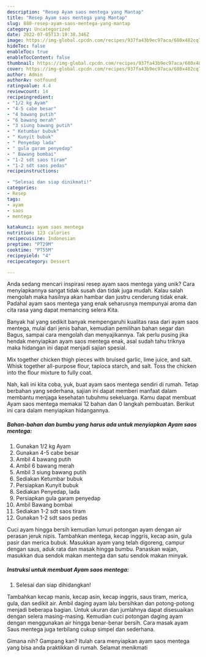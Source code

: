 ```yaml
---
description: "Resep Ayam saos mentega yang Mantap"
title: "Resep Ayam saos mentega yang Mantap"
slug: 880-resep-ayam-saos-mentega-yang-mantap
category: Uncategorized
date: 2022-07-05T13:19:38.346Z
image: https://img-global.cpcdn.com/recipes/937fa43b9ec97aca/680x482cq70/ayam-saos-mentega-foto-resep-utama.jpg
hideToc: false
enableToc: true
enableTocContent: false
thumbnail: https://img-global.cpcdn.com/recipes/937fa43b9ec97aca/680x482cq70/ayam-saos-mentega-foto-resep-utama.jpg
cover: https://img-global.cpcdn.com/recipes/937fa43b9ec97aca/680x482cq70/ayam-saos-mentega-foto-resep-utama.jpg
author: Admin
authorAv: notfound
ratingvalue: 4.4
reviewcount: 14
recipeingredient:
- "1/2 kg Ayam"
- "4-5 cabe besar"
- "4 bawang putih"
- "6 bawang merah"
- "3 siung bawang putih"
- " Ketumbar bubuk"
- " Kunyit bubuk"
- " Penyedap lada"
- " gula garam penyedap"
- " Bawang bombai"
- "1-2 sdt saos tiram"
- "1-2 sdt saos pedas"
recipeinstructions:

- "Selesai dan siap dinikmati!"
categories:
- Resep
tags:
- ayam
- saos
- mentega

katakunci: ayam saos mentega 
nutrition: 123 calories
recipecuisine: Indonesian
preptime: "PT29M"
cooktime: "PT55M"
recipeyield: "4"
recipecategory: Dessert

---
```





Anda sedang mencari inspirasi resep ayam saos mentega yang unik? Cara menyiapkannya sangat tidak susah dan tidak juga mudah. Kalau salah mengolah maka hasilnya akan hambar dan justru cenderung tidak enak. Padahal ayam saos mentega yang enak seharusnya mempunyai aroma dan cita rasa yang dapat memancing selera Kita.





Banyak hal yang sedikit banyak mempengaruhi kualitas rasa dari ayam saos mentega, mulai dari jenis bahan, kemudian pemilihan bahan segar dan Bagus, sampai cara mengolah dan menyajikannya. Tak perlu pusing jika hendak menyiapkan ayam saos mentega enak,      asal sudah tahu triknya maka hidangan ini dapat menjadi sajian spesial.














Mix together chicken thigh pieces with bruised garlic, lime juice, and salt. Whisk together all-purpose flour, tapioca starch, and salt. Toss the chicken into the flour mixture to fully coat.






Nah, kali ini kita coba, yuk, buat ayam saos mentega sendiri di rumah. Tetap berbahan yang sederhana, sajian ini dapat memberi manfaat dalam membantu menjaga kesehatan tubuhmu sekeluarga. Kamu dapat membuat Ayam saos mentega memakai 12 bahan dan 0 langkah pembuatan. Berikut ini cara dalam menyiapkan hidangannya.

<!--inarticleads1-->

##### Bahan-bahan dan bumbu yang harus ada untuk menyiapkan Ayam saos mentega:

1. Gunakan 1/2 kg Ayam
1. Gunakan 4-5 cabe besar
1. Ambil 4 bawang putih
1. Ambil 6 bawang merah
1. Ambil 3 siung bawang putih
1. Sediakan  Ketumbar bubuk
1. Persiapkan  Kunyit bubuk
1. Sediakan  Penyedap, lada
1. Persiapkan  gula garam penyedap
1. Ambil  Bawang bombai
1. Sediakan 1-2 sdt saos tiram
1. Gunakan 1-2 sdt saos pedas


Cuci ayam hingga bersih kemudian lumuri potongan ayam dengan air perasan jeruk nipis. Tambahkan mentega, kecap inggris, kecap asin, gula pasir dan merica bubuk. Masukkan ayam yang telah digoreng, campur dengan saus, aduk rata dan masak hingga bumbu. Panaskan wajan, masukkan dua sendok makan mentega dan satu sendok makan minyak. 

<!--inarticleads2-->

##### Instruksi untuk membuat Ayam saos mentega:


1. Selesai dan siap dihidangkan!

Tambahkan kecap manis, kecap asin, kecap inggris, saus tiram, merica, gula, dan sedikit air. Ambil daging ayam lalu bersihkan dan potong-potong menjadi beberapa bagian. Untuk ukuran dan jumlahnya dapat disesuaikan dengan selera masing-masing. Kemudian cuci potongan daging ayam dengan menggunakan air hingga benar-benar bersih. Cara masak ayam Saus mentega juga terbilang cukup simpel dan sederhana. 

Gimana nih? Gampang kan? Itulah cara menyiapkan ayam saos mentega yang bisa anda praktikkan di rumah. Selamat menikmati
